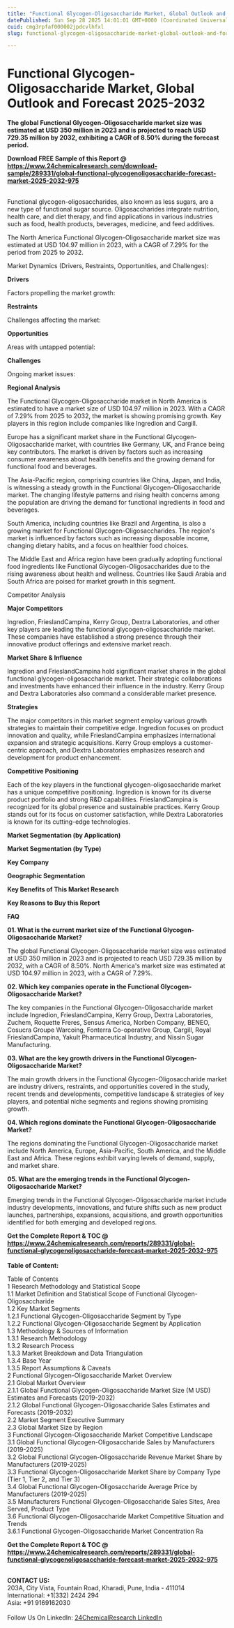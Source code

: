 ```yaml
---
title: "Functional Glycogen-Oligosaccharide Market, Global Outlook and Forecast 2025-2032"
datePublished: Sun Sep 28 2025 14:01:01 GMT+0000 (Coordinated Universal Time)
cuid: cmg3rpfaf000002jpdcvlhfxl
slug: functional-glycogen-oligosaccharide-market-global-outlook-and-forecast-2025-2032-1

---
```


# Functional Glycogen-Oligosaccharide Market, Global Outlook and Forecast 2025-2032

<p>
</p><p><strong>The global Functional Glycogen-Oligosaccharide market size was estimated at USD 350 million in 2023 and is projected to reach USD 729.35 million by 2032, exhibiting a CAGR of 8.50% during the forecast period.</strong></p><p>
</p><div><b>Download FREE Sample of this Report @ 
            <a href="https://www.24chemicalresearch.com/download-sample/289331/global-functional-glycogenoligosaccharide-forecast-market-2025-2032-975">
            https://www.24chemicalresearch.com/download-sample/289331/global-functional-glycogenoligosaccharide-forecast-market-2025-2032-975</a></b></div><br><p>Functional glycogen-oligosaccharides, also known as less sugars, are a new type of functional sugar source. Oligosaccharides integrate nutrition, health care, and diet therapy, and find applications in various industries such as food, health products, beverages, medicine, and feed additives.</p><p>
The North America Functional Glycogen-Oligosaccharide market size was estimated at USD 104.97 million in 2023, with a CAGR of 7.29% for the period from 2025 to 2032.</p><p>
Market Dynamics (Drivers, Restraints, Opportunities, and Challenges):</p><p>
<strong>Drivers</strong></p><p>
</p><p>Factors propelling the market growth:</p><p>
</p><p>
<strong>Restraints</strong></p><p>
</p><p>Challenges affecting the market:</p><p>
</p><p>
<strong>Opportunities</strong></p><p>
</p><p>Areas with untapped potential:</p><p>
</p><p>
<strong>Challenges</strong></p><p>
</p><p>Ongoing market issues:</p><p>
</p><p>
<strong>Regional Analysis</strong></p><p>
</p><p>
</p><p>The Functional Glycogen-Oligosaccharide market in North America is estimated to have a market size of USD 104.97 million in 2023. With a CAGR of 7.29% from 2025 to 2032, the market is showing promising growth. Key players in this region include companies like Ingredion and Cargill.</p><p>
</p><p>
</p><p>Europe has a significant market share in the Functional Glycogen-Oligosaccharide market, with countries like Germany, UK, and France being key contributors. The market is driven by factors such as increasing consumer awareness about health benefits and the growing demand for functional food and beverages.</p><p>
</p><p>
</p><p>The Asia-Pacific region, comprising countries like China, Japan, and India, is witnessing a steady growth in the Functional Glycogen-Oligosaccharide market. The changing lifestyle patterns and rising health concerns among the population are driving the demand for functional ingredients in food and beverages.</p><p>
</p><p>
</p><p>South America, including countries like Brazil and Argentina, is also a growing market for Functional Glycogen-Oligosaccharides. The region's market is influenced by factors such as increasing disposable income, changing dietary habits, and a focus on healthier food choices.</p><p>
</p><p>
</p><p>The Middle East and Africa region have been gradually adopting functional food ingredients like Functional Glycogen-Oligosaccharides due to the rising awareness about health and wellness. Countries like Saudi Arabia and South Africa are poised for market growth in this segment.</p><p>
Competitor Analysis</p><p>
<strong>Major Competitors</strong></p><p>
</p><p>Ingredion, FrieslandCampina, Kerry Group, Dextra Laboratories, and other key players are leading the functional glycogen-oligosaccharide market. These companies have established a strong presence through their innovative product offerings and extensive market reach.</p><p>
<strong>Market Share &amp; Influence</strong></p><p>
</p><p>Ingredion and FrieslandCampina hold significant market shares in the global functional glycogen-oligosaccharide market. Their strategic collaborations and investments have enhanced their influence in the industry. Kerry Group and Dextra Laboratories also command a considerable market presence.</p><p>
<strong>Strategies</strong></p><p>
</p><p>The major competitors in this market segment employ various growth strategies to maintain their competitive edge. Ingredion focuses on product innovation and quality, while FrieslandCampina emphasizes international expansion and strategic acquisitions. Kerry Group employs a customer-centric approach, and Dextra Laboratories emphasizes research and development for product enhancement.</p><p>
<strong>Competitive Positioning</strong></p><p>
</p><p>Each of the key players in the functional glycogen-oligosaccharide market has a unique competitive positioning. Ingredion is known for its diverse product portfolio and strong R&amp;D capabilities. FrieslandCampina is recognized for its global presence and sustainable practices. Kerry Group stands out for its focus on customer satisfaction, while Dextra Laboratories is known for its cutting-edge technologies.</p><p>
<strong>Market Segmentation (by Application)</strong></p><p>
</p><p>
<strong>Market Segmentation (by Type)</strong></p><p>
</p><p>
<strong>Key Company</strong></p><p>
</p><p>
<strong>Geographic Segmentation</strong></p><p>
</p><p>
<strong>Key Benefits of This Market Research</strong></p><p>
</p><p>
<strong>Key Reasons to Buy this Report</strong></p><p>
</p><p>
<strong>FAQ</strong></p><p>
<strong>01. What is the current market size of the Functional Glycogen-Oligosaccharide Market?</strong></p><p>
</p><p>The global Functional Glycogen-Oligosaccharide market size was estimated at USD 350 million in 2023 and is projected to reach USD 729.35 million by 2032, with a CAGR of 8.50%. North America's market size was estimated at USD 104.97 million in 2023, with a CAGR of 7.29%.</p><p>
<strong>02. Which key companies operate in the Functional Glycogen-Oligosaccharide Market?</strong></p><p>
</p><p>The key companies in the Functional Glycogen-Oligosaccharide market include Ingredion, FrieslandCampina, Kerry Group, Dextra Laboratories, Zuchem, Roquette Freres, Sensus America, Norben Company, BENEO, Cosucra Groupe Warcoing, Fonterra Co-operative Group, Cargill, Royal FrieslandCampina, Yakult Pharmaceutical Industry, and Nissin Sugar Manufacturing.</p><p>
<strong>03. What are the key growth drivers in the Functional Glycogen-Oligosaccharide Market?</strong></p><p>
</p><p>The main growth drivers in the Functional Glycogen-Oligosaccharide market are industry drivers, restraints, and opportunities covered in the study, recent trends and developments, competitive landscape &amp; strategies of key players, and potential niche segments and regions showing promising growth.</p><p>
<strong>04. Which regions dominate the Functional Glycogen-Oligosaccharide Market?</strong></p><p>
</p><p>The regions dominating the Functional Glycogen-Oligosaccharide market include North America, Europe, Asia-Pacific, South America, and the Middle East and Africa. These regions exhibit varying levels of demand, supply, and market share.</p><p>
<strong>05. What are the emerging trends in the Functional Glycogen-Oligosaccharide Market?</strong></p><p>
</p><p>Emerging trends in the Functional Glycogen-Oligosaccharide market include industry developments, innovations, and future shifts such as new product launches, partnerships, expansions, acquisitions, and growth opportunities identified for both emerging and developed regions.</p>

<div><b>Get the Complete Report & TOC @ 
            <a href="https://www.24chemicalresearch.com/reports/289331/global-functional-glycogenoligosaccharide-forecast-market-2025-2032-975">
            https://www.24chemicalresearch.com/reports/289331/global-functional-glycogenoligosaccharide-forecast-market-2025-2032-975</a></b></div><br>
            <b>Table of Content:</b><p>Table of Contents<br />
1 Research Methodology and Statistical Scope<br />
1.1 Market Definition and Statistical Scope of Functional Glycogen-Oligosaccharide<br />
1.2 Key Market Segments<br />
1.2.1 Functional Glycogen-Oligosaccharide Segment by Type<br />
1.2.2 Functional Glycogen-Oligosaccharide Segment by Application<br />
1.3 Methodology & Sources of Information<br />
1.3.1 Research Methodology<br />
1.3.2 Research Process<br />
1.3.3 Market Breakdown and Data Triangulation<br />
1.3.4 Base Year<br />
1.3.5 Report Assumptions & Caveats<br />
2 Functional Glycogen-Oligosaccharide Market Overview<br />
2.1 Global Market Overview<br />
2.1.1 Global Functional Glycogen-Oligosaccharide Market Size (M USD) Estimates and Forecasts (2019-2032)<br />
2.1.2 Global Functional Glycogen-Oligosaccharide Sales Estimates and Forecasts (2019-2032)<br />
2.2 Market Segment Executive Summary<br />
2.3 Global Market Size by Region<br />
3 Functional Glycogen-Oligosaccharide Market Competitive Landscape<br />
3.1 Global Functional Glycogen-Oligosaccharide Sales by Manufacturers (2019-2025)<br />
3.2 Global Functional Glycogen-Oligosaccharide Revenue Market Share by Manufacturers (2019-2025)<br />
3.3 Functional Glycogen-Oligosaccharide Market Share by Company Type (Tier 1, Tier 2, and Tier 3)<br />
3.4 Global Functional Glycogen-Oligosaccharide Average Price by Manufacturers (2019-2025)<br />
3.5 Manufacturers Functional Glycogen-Oligosaccharide Sales Sites, Area Served, Product Type<br />
3.6 Functional Glycogen-Oligosaccharide Market Competitive Situation and Trends<br />
3.6.1 Functional Glycogen-Oligosaccharide Market Concentration Ra</p>

<div><b>Get the Complete Report & TOC @ 
            <a href="https://www.24chemicalresearch.com/reports/289331/global-functional-glycogenoligosaccharide-forecast-market-2025-2032-975">
            https://www.24chemicalresearch.com/reports/289331/global-functional-glycogenoligosaccharide-forecast-market-2025-2032-975</a></b></div><br>

<b>CONTACT US:</b><br>
            203A, City Vista, Fountain Road, Kharadi, Pune, India - 411014<br>
            International: +1(332) 2424 294<br>
            Asia: +91 9169162030 <br><br>
            Follow Us On LinkedIn: <a href="https://www.linkedin.com/company/24chemicalresearch/">24ChemicalResearch LinkedIn</a>